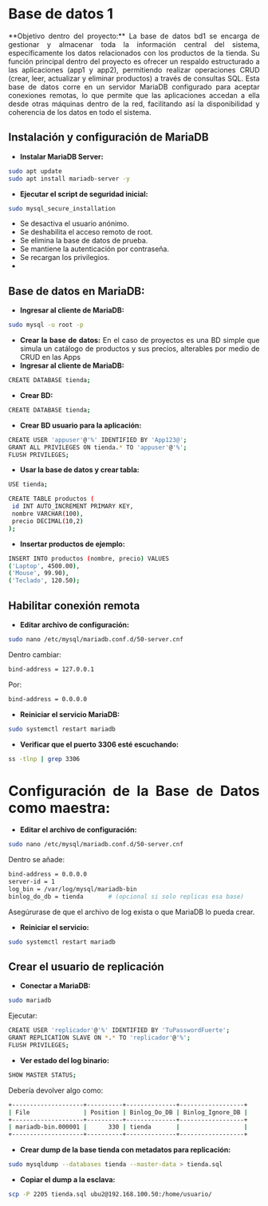 # Base de datos 1

<div align="justify">
**Objetivo dentro del proyecto:** 
La base de datos bd1 se encarga de gestionar y almacenar toda la información central del sistema, específicamente los datos relacionados con los productos de la tienda. Su función principal dentro del proyecto es ofrecer un respaldo estructurado a las aplicaciones (app1 y app2), permitiendo realizar operaciones CRUD (crear, leer, actualizar y eliminar productos) a través de consultas SQL. Esta base de datos corre en un servidor MariaDB configurado para aceptar conexiones remotas, lo que permite que las aplicaciones accedan a ella desde otras máquinas dentro de la red, facilitando así la disponibilidad y coherencia de los datos en todo el sistema.

## **Instalación y configuración de MariaDB**
* **Instalar MariaDB Server:**
```bash
sudo apt update
sudo apt install mariadb-server -y
   ```
* **Ejecutar el script de seguridad inicial:**
```bash
sudo mysql_secure_installation
   ```
- Se desactiva el usuario anónimo.
- Se deshabilita el acceso remoto de root.
- Se elimina la base de datos de prueba.
- Se mantiene la autenticación por contraseña.
- Se recargan los privilegios.
- 
## **Base de datos en MariaDB:**
* **Ingresar al cliente de MariaDB:**
```bash
sudo mysql -u root -p
   ```
* **Crear la base de datos:**
En el caso de proyectos es una BD simple que simula un catálogo de productos y sus precios, alterables por medio de CRUD en las Apps
* **Ingresar al cliente de MariaDB:**
```bash
CREATE DATABASE tienda;
   ```
* **Crear BD:**
```bash
CREATE DATABASE tienda;
   ```
* **Crear BD usuario para la aplicación:**

 ```bash
CREATE USER 'appuser'@'%' IDENTIFIED BY 'App123@';
GRANT ALL PRIVILEGES ON tienda.* TO 'appuser'@'%';
FLUSH PRIVILEGES;
  ```

* **Usar la base de datos y crear tabla:**
 ```bash
USE tienda;

CREATE TABLE productos (
  id INT AUTO_INCREMENT PRIMARY KEY,
  nombre VARCHAR(100),
  precio DECIMAL(10,2)
);

  ```

* **Insertar productos de ejemplo:**
 ```bash
INSERT INTO productos (nombre, precio) VALUES
('Laptop', 4500.00),
('Mouse', 99.90),
('Teclado', 120.50);
  ```

## **Habilitar conexión remota**

* **Editar archivo de configuración:**
 ```bash
sudo nano /etc/mysql/mariadb.conf.d/50-server.cnf
  ```

Dentro cambiar:
 ```bash
bind-address = 127.0.0.1
  ```
Por:
 ```bash
bind-address = 0.0.0.0
  ```

* **Reiniciar el servicio MariaDB:**
 ```bash
sudo systemctl restart mariadb
  ```

* **Verificar que el puerto 3306 esté escuchando:**
 ```bash
ss -tlnp | grep 3306
  ```

# **Configuración de la Base de Datos como maestra:**
* **Editar el archivo de configuración:**
 ```bash
sudo nano /etc/mysql/mariadb.conf.d/50-server.cnf
  ```
Dentro se añade:
 ```bash
bind-address = 0.0.0.0
server-id = 1
log_bin = /var/log/mysql/mariadb-bin
binlog_do_db = tienda       # (opcional si solo replicas esa base)
  ```
Asegúrurase de que el archivo de log exista o que MariaDB lo pueda crear.
* **Reiniciar el servicio:**
 ```bash
sudo systemctl restart mariadb
  ```

## **Crear el usuario de replicación**
* **Conectar a MariaDB:**
 ```bash
sudo mariadb
  ```
Ejecutar:
 ```bash
CREATE USER 'replicador'@'%' IDENTIFIED BY 'TuPasswordFuerte';
GRANT REPLICATION SLAVE ON *.* TO 'replicador'@'%';
FLUSH PRIVILEGES;
  ```
* **Ver estado del log binario:**
 ```bash
SHOW MASTER STATUS;
  ```
Debería devolver algo como:
 ```bash
+--------------------+----------+--------------+------------------+
| File               | Position | Binlog_Do_DB | Binlog_Ignore_DB |
+--------------------+----------+--------------+------------------+
| mariadb-bin.000001 |      330 | tienda       |                  |
+--------------------+----------+--------------+------------------+
  ```

* **Crear dump de la base tienda con metadatos para replicación:**
 ```bash
sudo mysqldump --databases tienda --master-data > tienda.sql
  ```

* **Copiar el dump a la esclava:**
 ```bash
scp -P 2205 tienda.sql ubu2@192.168.100.50:/home/usuario/
  ```
</div>
